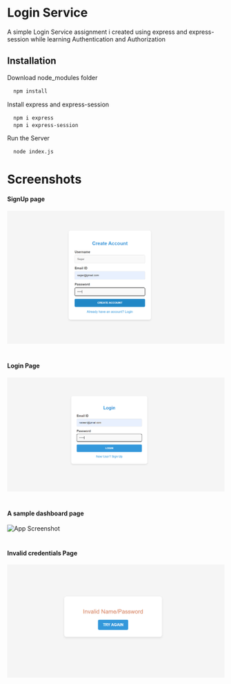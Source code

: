 
# Login Service

A simple Login Service assignment i created using express and express-session while learning Authentication and Authorization



## Installation

Download node_modules folder

```bash
  npm install
```
Install express and express-session
```bash
  npm i express
  npm i express-session
``` 
Run the Server
```bash
  node index.js
```
# Screenshots

#### SignUp page
![App Screenshot](https://github.com/nvenkm/Login-Service/blob/master/Screenshtos/create_account.png?raw=true)

# 

#### Login Page
![App Screenshot](https://github.com/nvenkm/Login-Service/blob/master/Screenshtos/login.png?raw=true)
# 

#### A sample dashboard page
![App Screenshot]([https://github.com/nvenkm/Login-Service/blob/master/Screenshtos/dashboard.png?raw=true](https://github.com/nvenkm/Login-Service/blob/master/Screenshtos/dashboard2.png?raw=true))
# 

#### Invalid credentials Page
![App Screenshot](https://github.com/nvenkm/Login-Service/blob/master/Screenshtos/invalid-credentials.png?raw=true)

